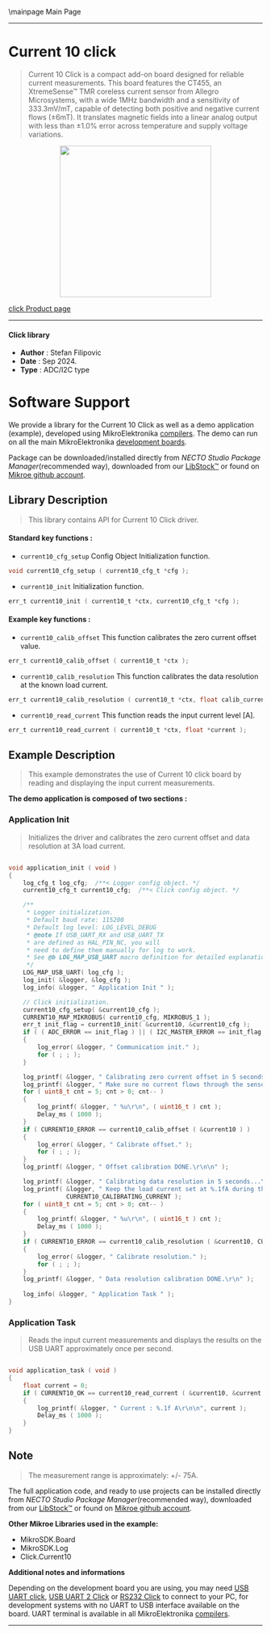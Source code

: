 \mainpage Main Page

---
# Current 10 click

> Current 10 Click is a compact add-on board designed for reliable current measurements. This board features the CT455, an XtremeSense™ TMR coreless current sensor from Allegro Microsystems, with a wide 1MHz bandwidth and a sensitivity of 333.3mV/mT, capable of detecting both positive and negative current flows (±6mT). It translates magnetic fields into a linear analog output with less than ±1.0% error across temperature and supply voltage variations.

<p align="center">
  <img src="https://download.mikroe.com/images/click_for_ide/current10_click.png" height=300px>
</p>

[click Product page](https://www.mikroe.com/current-10-click)

---


#### Click library

- **Author**        : Stefan Filipovic
- **Date**          : Sep 2024.
- **Type**          : ADC/I2C type


# Software Support

We provide a library for the Current 10 Click
as well as a demo application (example), developed using MikroElektronika
[compilers](https://www.mikroe.com/necto-studio).
The demo can run on all the main MikroElektronika [development boards](https://www.mikroe.com/development-boards).

Package can be downloaded/installed directly from *NECTO Studio Package Manager*(recommended way), downloaded from our [LibStock&trade;](https://libstock.mikroe.com) or found on [Mikroe github account](https://github.com/MikroElektronika/mikrosdk_click_v2/tree/master/clicks).

## Library Description

> This library contains API for Current 10 Click driver.

#### Standard key functions :

- `current10_cfg_setup` Config Object Initialization function.
```c
void current10_cfg_setup ( current10_cfg_t *cfg );
```

- `current10_init` Initialization function.
```c
err_t current10_init ( current10_t *ctx, current10_cfg_t *cfg );
```

#### Example key functions :

- `current10_calib_offset` This function calibrates the zero current offset value.
```c
err_t current10_calib_offset ( current10_t *ctx );
```

- `current10_calib_resolution` This function calibrates the data resolution at the known load current.
```c
err_t current10_calib_resolution ( current10_t *ctx, float calib_current );
```

- `current10_read_current` This function reads the input current level [A].
```c
err_t current10_read_current ( current10_t *ctx, float *current );
```

## Example Description

> This example demonstrates the use of Current 10 click board by reading and displaying the input current measurements.

**The demo application is composed of two sections :**

### Application Init

> Initializes the driver and calibrates the zero current offset and data resolution at 3A load current.

```c

void application_init ( void )
{
    log_cfg_t log_cfg;  /**< Logger config object. */
    current10_cfg_t current10_cfg;  /**< Click config object. */

    /** 
     * Logger initialization.
     * Default baud rate: 115200
     * Default log level: LOG_LEVEL_DEBUG
     * @note If USB_UART_RX and USB_UART_TX 
     * are defined as HAL_PIN_NC, you will 
     * need to define them manually for log to work. 
     * See @b LOG_MAP_USB_UART macro definition for detailed explanation.
     */
    LOG_MAP_USB_UART( log_cfg );
    log_init( &logger, &log_cfg );
    log_info( &logger, " Application Init " );

    // Click initialization.
    current10_cfg_setup( &current10_cfg );
    CURRENT10_MAP_MIKROBUS( current10_cfg, MIKROBUS_1 );
    err_t init_flag = current10_init( &current10, &current10_cfg );
    if ( ( ADC_ERROR == init_flag ) || ( I2C_MASTER_ERROR == init_flag ) )
    {
        log_error( &logger, " Communication init." );
        for ( ; ; );
    }

    log_printf( &logger, " Calibrating zero current offset in 5 seconds...\r\n" );
    log_printf( &logger, " Make sure no current flows through the sensor during the calibration process.\r\n" );
    for ( uint8_t cnt = 5; cnt > 0; cnt-- )
    {
        log_printf( &logger, " %u\r\n", ( uint16_t ) cnt );
        Delay_ms ( 1000 );
    }
    if ( CURRENT10_ERROR == current10_calib_offset ( &current10 ) )
    {
        log_error( &logger, " Calibrate offset." );
        for ( ; ; );
    }
    log_printf( &logger, " Offset calibration DONE.\r\n\n" );

    log_printf( &logger, " Calibrating data resolution in 5 seconds...\r\n" );
    log_printf( &logger, " Keep the load current set at %.1fA during the calibration process.\r\n", 
                CURRENT10_CALIBRATING_CURRENT );
    for ( uint8_t cnt = 5; cnt > 0; cnt-- )
    {
        log_printf( &logger, " %u\r\n", ( uint16_t ) cnt );
        Delay_ms ( 1000 );
    }
    if ( CURRENT10_ERROR == current10_calib_resolution ( &current10, CURRENT10_CALIBRATING_CURRENT ) )
    {
        log_error( &logger, " Calibrate resolution." );
        for ( ; ; );
    }
    log_printf( &logger, " Data resolution calibration DONE.\r\n" );
    
    log_info( &logger, " Application Task " );
}

```

### Application Task

> Reads the input current measurements and displays the results on the USB UART approximately once per second.

```c

void application_task ( void )
{
    float current = 0;
    if ( CURRENT10_OK == current10_read_current ( &current10, &current ) ) 
    {
        log_printf( &logger, " Current : %.1f A\r\n\n", current );
        Delay_ms ( 1000 );
    }
}

```

## Note

> The measurement range is approximately: +/- 75A.

The full application code, and ready to use projects can be installed directly from *NECTO Studio Package Manager*(recommended way), downloaded from our [LibStock&trade;](https://libstock.mikroe.com) or found on [Mikroe github account](https://github.com/MikroElektronika/mikrosdk_click_v2/tree/master/clicks).

**Other Mikroe Libraries used in the example:**

- MikroSDK.Board
- MikroSDK.Log
- Click.Current10

**Additional notes and informations**

Depending on the development board you are using, you may need
[USB UART click](https://www.mikroe.com/usb-uart-click),
[USB UART 2 Click](https://www.mikroe.com/usb-uart-2-click) or
[RS232 Click](https://www.mikroe.com/rs232-click) to connect to your PC, for
development systems with no UART to USB interface available on the board. UART
terminal is available in all MikroElektronika
[compilers](https://shop.mikroe.com/compilers).

---
